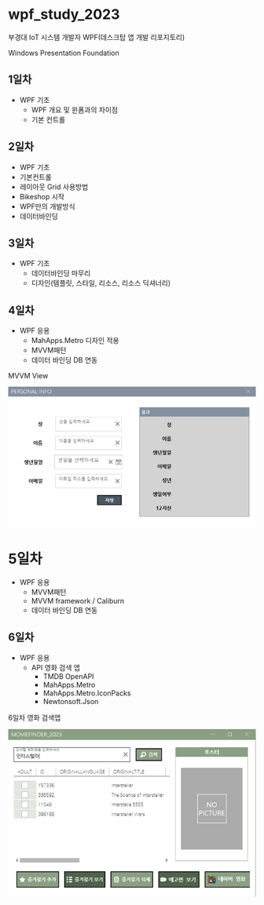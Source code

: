 # wpf_study_2023
부경대 IoT 시스템 개발자 WPF(데스크탑 앱 개발 리포지토리)

Windows Presentation Foundation

## 1일차
- WPF 기초
  - WPF 개요 및 윈폼과의 차이점
  - 기본 컨트롤
  
 
 ## 2일차
 - WPF 기초
  - 기본컨트롤
  - 레이아웃 Grid 사용방법
  - Bikeshop 시작
  - WPF만의 개발방식
  - 데이터바인딩


## 3일차 
- WPF 기초
	- 데이터바인딩 마무리
	- 디자인(템플릿, 스타일, 리소스, 리소스 딕셔너리)
	

## 4일차
- WPF 응용
	- MahApps.Metro 디자인 적용
	- MVVM패턴
	- 데이터 바인딩 DB 연동
	
MVVM View

<img src= "https://raw.githubusercontent.com/yeseoz/wpf_study_2023/main/image/MvvmView.png"/>


# 5일차
- WPF 응용
	- MVVM패턴
	- MVVM framework / Caliburn
	- 데이터 바인딩 DB 연동
	
	
## 6일차
- WPF 응용
	- API 영화 검색 앱
		- TMDB OpenAPI
		- MahApps.Metro
		- MahApps.Metro.IconPacks
		- Newtonsoft.Json
	
6일차 영화 검색앱

<img src= "https://raw.githubusercontent.com/yeseoz/wpf_study_2023/main/image/MovieFinder.png" width="600"/>
	
	
